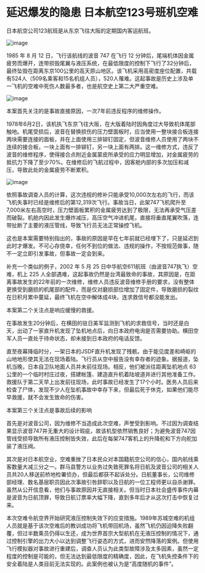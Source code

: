 # 延迟爆发的隐患 日本航空123号班机空难

日本航空公司123航班是从东京飞往大阪的定期国内客运航班。

![image](https://github.com/user-attachments/assets/7f5f5b72-5447-4bcc-928a-978cc16e22a4)


1985 年 8 月 12 日，飞行该航线的波音 747 在飞行 12 分钟后，尾端机体因金属疲劳而爆开，连带损毁尾翼与液压系统，在最低限度的控制下飞行了32分钟后，最终坠毁在距离东京100公里的高天原山地区。该飞机采用高密度座位配置，共载有524人（509名乘客和15名机组人员），520人罹难。这起事故是历史上涉及单一飞机的空难中死伤人数最多者，也是航空史上第二大严重空难。

![image](https://github.com/user-attachments/assets/a6d1fc06-2020-4a00-b3cb-25cc88427ff8)


本案首先关注的是事故直接原因，一次7年前违反程序的维修操作。

1978年6月2日，该机执飞东京飞往大阪，在大版着陆时因角度过大导致机体尾部触地。机尾受损后，波音在替换损伤的压力壁面板时，应当使用一整块接合板连接两块需要连接的面板，并在上面使用三排铆钉固定，但波音维修人员使用了两块不连续的接合板，一块上面有一排铆钉，另一块上面有两排。这一维修方式，违反了波音的维修程序，使得接合点附近金属蒙皮所承受的应力明显增加，对金属疲劳的抵抗力下降了至少70%。在维修后的飞航过程中，因客舱内部的多次加压和减压，导致此处的金属疲劳不断累积。

![image](https://github.com/user-attachments/assets/f2ea2bfa-316d-4895-a6aa-cf70a7883a76)


依照事故调查人员的计算，这次违规的修补只能承受10,000次左右的飞行，而该飞机失事时已经是维修后的第12,319次飞行。事故当日，此架747飞机爬升至7,000米左右高空时，压力壁面板累积的金属疲劳达到了极限，无法再承受气压差而破裂。机舱内因此发生爆炸减压，高压空气冲进机尾，直接将垂直尾翼吹落，连带扯断了主要的液压管线，导致飞行员无法正常操控飞机。

这也是本案需要特别指出的，事故的原因是早在七年前就已经埋下了，只是延迟到此时才爆发。不可心存侥幸，任何不到位的做法、违规的操作，不按规范做事，随不一定立即引发事故，但事故一定会到来。

补充一个类似的例子，2002 年 5 月 25 日中华航空611航班（由波音747执飞）空难，机上 225 人全部遇难，这起事故仍然是台湾最致命的事故，其原因是，在距离事故发生的22年前的一次维修，维修人员违反波音维修手册的要求，没有整体更换受到磨损的机尾部的配件，而是仅对磨损部位增加了固定件，导致磨损的裂纹在日积月累中蔓延，最终飞机在空中解体成4块，连求救信号都没能发出。

本案第二个关注点是响应缓慢的救援。

在事故发生20分钟后，在横田的驻日美军监测到飞机的求救信号，当时还是白天，出动了一家直升机发现了坠机地点后，向日本政府电询是否需要协助。横田空军人员一直处于待命状态，却未接到日本政府的电话反馈。

直至夜幕降临时分，一架日本的JSDF直升机发现了残骸。由于能见度差和崎岖的山地地形使其无法在现场着陆。飞行员从空中报告没有幸存者的迹象。据报道，坠机当晚，日本自卫队地面人员并未前往现场。相反，他们被派往距离坠机地点 63 公里的一个临时村庄过夜，搭建帐篷、建造直升机着陆坡道并进行其他准备工作。救援队于第二天早上出发前往现场，此时事故已经发生了17个小时。医务人员后来检查了尸体，发现不少人在坠机事故中幸存下来，但最后死于休克，如果他们能尽早救援，就不会发生致命的伤害。

本案第三个关注点是事故后续的影响

首先是对波音公司，因为维修不当造成此次空难，声誉受到影响。不过因为调查结果显示波音747并无重大的设计瑕疵，故该机型依然销售良好；为避免波音747因管线受损导致所有液压控制皆失效，此后在每架747客机上的升降舵和下方向舵加装了液压阀。

其次是对日本航空业，空难重挫了日本民众对本国籍航空公司的信心，国内航线乘客数量大减三分之一。群马县警方以业务过失致死罪名将日航及波音公司的相关人员共20人移送前桥地检署侦办，但最后都获不起诉处分。日航董事长，公司维修部经理、数名基层职员因此次事故引咎辞职以及日航的一位工程师更以自杀谢罪。虽然从公开信息看，他们与事故原因并无直接相关。但当时日本社会盛传事件内幕是波音为日航顶罪，导致日航订票率大幅下降，直到多年后才从这次打击中恢复过来。

本次空难令航空界开始研究液压控制失效下的应变措施。1989年苏城空难的机组人员就是基于该次空难后的教训成功将飞机带回机场，虽然飞机仍因迫降失败翻覆，但过半数乘员仍得以生还，成为世界首宗大型航机在无液压控制的情况下，通过控制引擎的出力大小以达到调整飞行姿态的方式，进而安然降落的案例。但使用飞行模拟器对事故进行重建后，调查人员认为此类型故障涉及太多因素，虽然一定程度的控制是可能的，但无法达到最低限度的精确度，因此，在飞机失控条件下的安全着陆是人类目前无法实现的。此案例也被认为是“高度随机的事件”。




